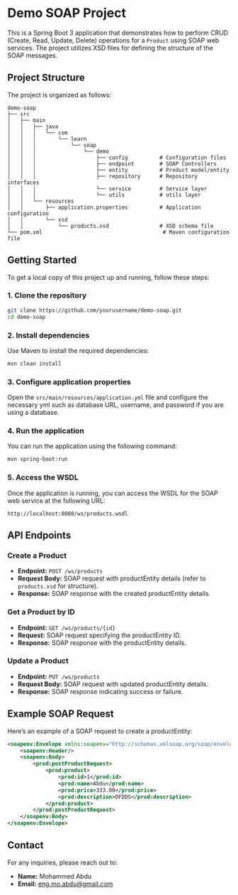 # Demo SOAP Project

This is a Spring Boot 3 application that demonstrates how to perform CRUD (Create, Read, Update, Delete) operations for a `Product` using SOAP web services. The project utilizes XSD files for defining the structure of the SOAP messages.

## Project Structure

The project is organized as follows:

```
demo-soap
├── src
│   ├── main
│   │   ├── java
│   │   │   └── com
│   │   │       └── learn
│   │   │           └── soap
│   │   │               └── demo
│   │   │                   ├── config          # Configuration files
│   │   │                   ├── endpoint        # SOAP Controllers
│   │   │                   ├── entity          # Product model/entity
│   │   │                   ├── repository      # Repository interfaces
│   │   │                   └── service         # Service layer
│   │   │                   └── utils           # utils layer
│   │   └── resources
│   │       ├── application.properties          # Application configuration
│   │       └── xsd
│   │           └── products.xsd                # XSD schema file
└── pom.xml                                      # Maven configuration file
```

## Getting Started

To get a local copy of this project up and running, follow these steps:

### 1. Clone the repository

```bash
git clone https://github.com/yourusername/demo-soap.git
cd demo-soap
```

### 2. Install dependencies

Use Maven to install the required dependencies:

```bash
mvn clean install
```

### 3. Configure application properties

Open the `src/main/resources/application.yml` file and configure the necessary yml such as database URL, username, and password if you are using a database.

### 4. Run the application

You can run the application using the following command:

```bash
mvn spring-boot:run
```

### 5. Access the WSDL

Once the application is running, you can access the WSDL for the SOAP web service at the following URL:

```
http://localhost:8080/ws/products.wsdl
```

## API Endpoints

### Create a Product

- **Endpoint:** `POST /ws/products`
- **Request Body:** SOAP request with productEntity details (refer to `products.xsd` for structure).
- **Response:** SOAP response with the created productEntity details.

### Get a Product by ID

- **Endpoint:** `GET /ws/products/{id}`
- **Request:** SOAP request specifying the productEntity ID.
- **Response:** SOAP response with the productEntity details.

### Update a Product

- **Endpoint:** `PUT /ws/products`
- **Request Body:** SOAP request with updated productEntity details.
- **Response:** SOAP response indicating success or failure.

## Example SOAP Request

Here’s an example of a SOAP request to create a productEntity:

```xml
<soapenv:Envelope xmlns:soapenv="http://schemas.xmlsoap.org/soap/envelope/" xmlns:prod="http://www.learn.com/soapDemo/products">
    <soapenv:Header/>
    <soapenv:Body>
        <prod:postProductRequest>
            <prod:product>
                <prod:id>1</prod:id>
                <prod:name>Abdu</prod:name>
                <prod:price>333.00</prod:price>
                <prod:description>DFDDS</prod:description>
            </prod:product>
        </prod:postProductRequest>
    </soapenv:Body>
</soapenv:Envelope>
```

## Contact

For any inquiries, please reach out to:

- **Name:** Mohammed Abdu
- **Email:** eng.mo.abdu@gmail.com

